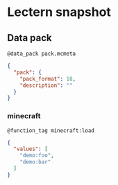 # Lectern snapshot

## Data pack

`@data_pack pack.mcmeta`

```json
{
  "pack": {
    "pack_format": 18,
    "description": ""
  }
}
```

### minecraft

`@function_tag minecraft:load`

```json
{
  "values": [
    "demo:foo",
    "demo:bar"
  ]
}
```
